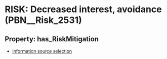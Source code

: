 # RISK: __Decreased interest, avoidance__ (PBN__Risk_2531)

## Property: has_RiskMitigation

* [Information source selection](PBN__Mitigation_321)

